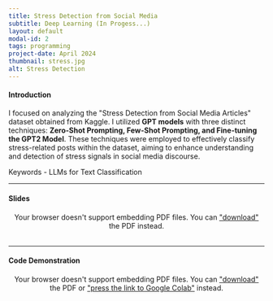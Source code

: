 ```yaml
---
title: Stress Detection from Social Media
subtitle: Deep Learning (In Progess...)
layout: default
modal-id: 2
tags: programming
project-date: April 2024
thumbnail: stress.jpg
alt: Stress Detection
---
```

<html>
<head>
    <meta name="viewport" content="width=device-width, initial-scale=1.0">
    <style>
        /* Style for the PDF container */
        .pdf-container {
            overflow-y: auto;
            max-height: 500px;
            margin-top: 20px; /* Add margin to separate from the text */
        }
        /* Style for the iframe container */
        .iframe-container {
            width: 100%;
            max-width: 1000px; /* Limit maximum width */
            margin-top: 20px; /* Add margin to separate from the text */
        }
    </style>
</head>
<body>
    <h4>Introduction</h4>
    <p>I focused on analyzing the "Stress Detection from Social Media Articles" dataset obtained from Kaggle. I utilized <b>GPT models</b> with three distinct techniques: <b>Zero-Shot Prompting, Few-Shot Prompting, and Fine-tuning the GPT2 Model</b>. These techniques were employed to effectively classify stress-related posts within the dataset, aiming to enhance understanding and detection of stress signals in social media discourse.</p>
    <p>Keywords - LLMs for Text Classification</p>
    <hr class="star-primary">
    <h4>Slides</h4>
    <!-- PDF container -->
    <div class="pdf-container" style="text-align: center;">
        <object data="img/portfolio/text_classification_gpt.pdf" width="640" height="480" type="application/pdf">
            <!-- Fallback message if the browser doesn't support PDF embedding -->
            Your browser doesn't support embedding PDF files. You can <a href="img/portfolio/text_classification_gpt.pdf">"download"</a> the PDF instead.
        </object>
    </div>
    <br>
    <!-- HTML iframe container -->
    <hr class="star-primary">
    <h4>Code Demonstration</h4>
    <div class="pdf-container" style="text-align: center;">
        <object data="img/portfolio/gpt_code.pdf" width="640" height="480" type="application/pdf">
            <!-- Fallback message if the browser doesn't support PDF embedding -->
            Your browser doesn't support embedding PDF files. You can <a href="img/portfolio/gpt_code.pdf">"download"</a> the PDF or <a href="https://colab.research.google.com/drive/1xJQerUpwc0NdkC1adsfwBk-GAnMg0G_7?usp=sharing">"press the link to Google Colab"</a> instead.
        </object>
    </div>
    <br>
</body>
</html>
